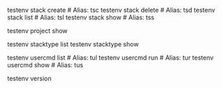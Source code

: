 testenv stack create  # Alias: tsc
testenv stack delete  # Alias: tsd
testenv stack list    # Alias: tsl
testenv stack show    # Alias: tss

testenv project show

testenv stacktype list
testenv stacktype show

testenv usercmd list  # Alias: tul
testenv usercmd run   # Alias: tur
testenv usercmd show  # Alias: tus

testenv version

